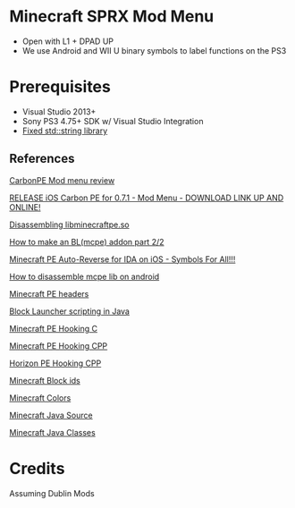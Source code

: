 # Minecraft SPRX Mod Menu
- Open with L1 + DPAD UP
- We use Android and WII U binary symbols to label functions on the PS3
 
# Prerequisites
- Visual Studio 2013+
- Sony PS3 4.75+ SDK w/ Visual Studio Integration
- [Fixed std::string library](https://github.com/skiff/libpsutil/releases "Fixed std::string library")


## References
[CarbonPE Mod menu review](https://www.youtube.com/watch?v=g31Md2StgyA)

[RELEASE iOS Carbon PE for 0.7.1 - Mod Menu - DOWNLOAD LINK UP AND ONLINE!](https://www.minecraftforum.net/forums/minecraft-pocket-edition/mcpe-mods-tools/1986829-release-ios-carbon-pe-for-0-7-1-mod-menu-download)

[Disassembling libminecraftpe.so](https://www.youtube.com/watch?v=qQRF1aPXhgw&t=5s)

[How to make an BL(mcpe) addon part 2/2](https://www.youtube.com/watch?v=rS-YkZMf_DA)

[Minecraft PE Auto-Reverse for IDA on iOS - Symbols For All!!!](https://www.youtube.com/watch?v=DgTPUDMHTCM)

[How to disassemble mcpe lib on android](https://www.youtube.com/watch?v=OEMIiI3B0vU)

[Minecraft PE headers](https://github.com/KsyMC/MCPEHeader)

[Block Launcher scripting in Java](https://github.com/zhuowei/MCPELauncher/blob/master/src/net/zhuoweizhang/mcpelauncher/ScriptManager.java)

[Minecraft PE Hooking C](https://github.com/zhuowei/MCPELauncher/blob/a26ab5a905e691d5bb4d207916e8eaa92fdf2ef8/jni/modscript.c)

[Minecraft PE Hooking CPP](https://github.com/ryanterry131/modpe_ios/blob/master/callbacks.cpp)

[Horizon PE Hooking CPP](https://github.com/Razzile/HorizonPE/blob/master/Hooks.cpp)

[Minecraft Block ids](https://github.com/MCMrARM/minecraft-block-ids/blob/master/blocks_274.json)

[Minecraft Colors](https://minecraft.gamepedia.com/Formatting_codes#Color_codes)

[Minecraft Java Source](https://github.com/ObelouixServer/Minecraft-1.12/blob/master/src/minecraft/net/minecraft/client/renderer/BufferBuilder.java)

[Minecraft Java Classes](https://github.com/Awe23123/Optifine-1.12-SRC/tree/master/src/net/minecraft)

# Credits
Assuming
Dublin Mods

